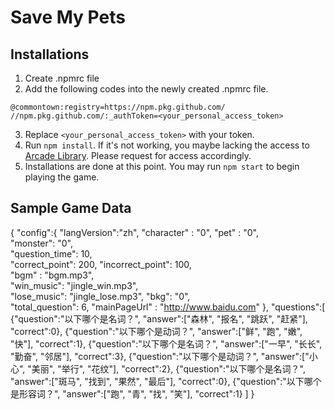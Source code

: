# Save My Pets

## Installations
1. Create .npmrc file
2. Add the following codes into the newly created .npmrc file.
```
@commontown:registry=https://npm.pkg.github.com/
//npm.pkg.github.com/:_authToken=<your_personal_access_token>
```
3. Replace `<your_personal_access_token>` with your token. 
4. Run `npm install`. If it's not working, you maybe lacking the access to [Arcade Library](https://github.com/commontown/arcade-library). Please request for access accordingly.
5. Installations are done at this point. You may run `npm start` to begin playing the game.

## Sample Game Data
{
    "config":{
        "langVersion":"zh", 
        "character" : "0",
        "pet" : "0",  
        "monster": "0",    
        "question_time": 10,  
        "correct_point": 200, 
        "incorrect_point": 100,  
        "bgm" : "bgm.mp3",     
        "win_music": "jingle_win.mp3",    
        "lose_music": "jingle_lose.mp3",
        "bkg": "0",       
        "total_question": 6, 
        "mainPageUrl" : "http://www.baidu.com"
    },
    "questions":[
        {"question":"以下哪个是名词？", "answer":["森林", "报名", "跳跃", "赶紧"], "correct":0},
        {"question":"以下哪个是动词？", "answer":["鲜", "跑", "嫩", "快"], "correct":1},
        {"question":"以下哪个是名词？", "answer":["一早", "长长", "勤奋", "邻居"], "correct":3},
        {"question":"以下哪个是动词？", "answer":["小心", "美丽", "举行", "花纹"], "correct":2},
        {"question":"以下哪个是名词？", "answer":["斑马", "找到", "果然", "最后"], "correct":0},
        {"question":"以下哪个是形容词？", "answer":["跑", "青", "找", "笑"], "correct":1}
    ]
}